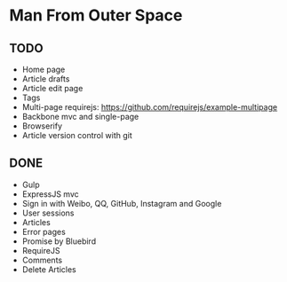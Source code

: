 # Man From Outer Space

## TODO

* Home page
* Article drafts
* Article edit page
* Tags
* Multi-page requirejs: https://github.com/requirejs/example-multipage
* Backbone mvc and single-page
* Browserify
* Article version control with git

## DONE

* Gulp
* ExpressJS mvc
* Sign in with Weibo, QQ, GitHub, Instagram and Google
* User sessions
* Articles
* Error pages
* Promise by Bluebird
* RequireJS
* Comments
* Delete Articles
